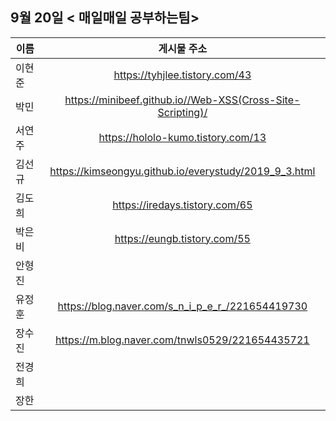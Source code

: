 ## 9월 20일  < 매일매일 공부하는팀>

| 이름   |                        게시물 주소                         |
| ------ | :--------------------------------------------------------: |
| 이현준 |               https://tyhjlee.tistory.com/43               |
| 박민   | https://minibeef.github.io//Web-XSS(Cross-Site-Scripting)/ |
| 서연주 |             https://hololo-kumo.tistory.com/13             |
| 김선규 |   https://kimseongyu.github.io/everystudy/2019_9_3.html    |
| 김도희 |               https://iredays.tistory.com/65               |
| 박은비 |                https://eungb.tistory.com/55                |
| 안형진 |                                                            |
| 유정훈 |      https://blog.naver.com/s_n_i_p_e_r_/221654419730      |
| 장수진 |      https://m.blog.naver.com/tnwls0529/221654435721       |
| 전경희 |                                                            |
| 장한   |                                                            |

